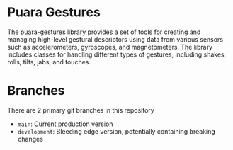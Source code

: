 # Puara Gestures
The puara-gestures library provides a set of tools for creating and managing high-level gestural descriptors using data from various sensors such as accelerometers, gyroscopes, and magnetometers. The library includes classes for handling different types of gestures, including shakes, rolls, tilts, jabs, and touches.

# Branches
There are 2 primary git branches in this repository
- `main`: Current production version
- `development`: Bleeding edge version, potentially containing breaking changes
